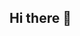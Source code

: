 ## Hi there 👋

<!--
**mickey787/mickey787** is a ✨ _special_ ✨ repository because its `README.md` (this file) appears on your GitHub profile.

## 👋 Hi, I'm Michael Biggs!

I'm a sophomore at Stevens Institute of Technology, currently enrolled in the Cooperative Education program. I'm pursuing a Bachelor's in Engineering with a major in Computer Engineering and a concentration in Artificial Intelligence.

### 🌱 What I'm Learning
Recently, I've become fascinated by Data Analytics. I enjoy exploring the various tools and techniques used to collect, analyze, and present meaningful data. My coursework and projects have also given me hands-on experience with AI, machine learning, and embedded systems.

### 🔭 Interests
I'm passionate about everything STEM—from building electronics to stargazing. I'm always eager to dive deeper into new areas, whether it’s programming, robotics, or astronomy.

### 💻 Tech Stack & Tools
- **Languages:** Python, Java, C, C++
- **Data Analytics:** Pandas, NumPy, Tableau, Excel
- **AI & ML:** TensorFlow, scikit-learn
- **Hardware:** Arduino, Raspberry Pi
- **Other:** Git, Linux, VS Code

### 🧑‍💼 Experience
Through the co-op program, I've gained valuable professional experience in engineering and technology environments. I enjoy tackling real-world problems and collaborating with diverse teams.

### ✨ Beyond Tech
Outside of academics, I love traveling, working out, volunteering for local causes, and drawing (even if it's just for fun!).

### 📫 Let's Connect!
I'm always open to new opportunities and collaborations. Feel free to reach out or connect with me on [LinkedIn](www.linkedin.com/in/michael-biggs-1208a92a5)!

---

*Thanks for visiting my profile!*
